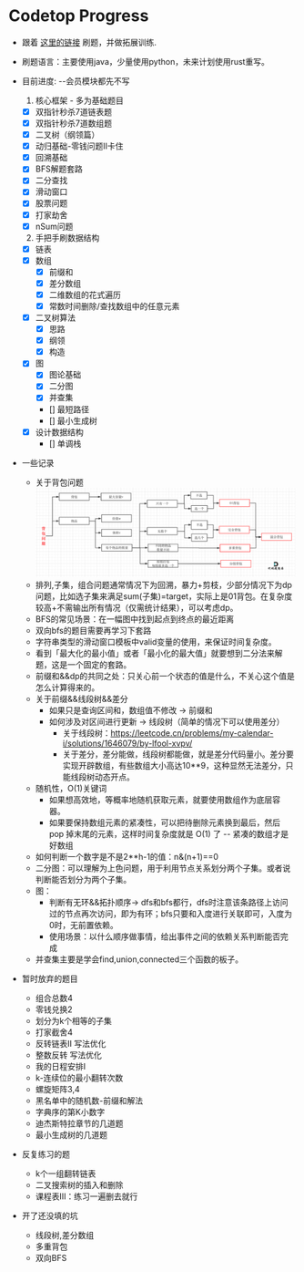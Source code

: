 # Codetop Progress
* 跟着 [这里的链接](https://labuladong.gitee.io/algo/di-ling-zh-bfe1b/shuang-zhi-fa4bd/) 刷题，并做拓展训练.
* 刷题语言：主要使用java，少量使用python，未来计划使用rust重写。
* 目前进度: --会员模块都先不写
    1. 核心框架 - 多为基础题目
    - [x] 双指针秒杀7道链表题
    - [x] 双指针秒杀7道数组题
    - [x] 二叉树（纲领篇）
    - [x] 动归基础-零钱问题II卡住
    - [x] 回溯基础
    - [x] BFS解题套路
    - [x] 二分查找
    - [x] 滑动窗口
    - [x] 股票问题
    - [x] 打家劫舍
    - [x] nSum问题
    2. 手把手刷数据结构
    - [x] 链表
    - [x] 数组
        - [x] 前缀和
        - [x] 差分数组
        - [x] 二维数组的花式遍历
        - [x] 常数时间删除/查找数组中的任意元素
    - [x] 二叉树算法
        - [x] 思路
        - [x] 纲领
        - [x] 构造
    - [x] 图
        - [x] 图论基础
        - [x] 二分图
        - [x] 并查集
        - [] 最短路径
        - [] 最小生成树
    - [x] 设计数据结构
        - [] 单调栈





* 一些记录
    * 关于背包问题
    ![背包分类](img/bag-cate.png)
    * 排列,子集，组合问题通常情况下为回溯，暴力+剪枝，少部分情况下为dp问题，比如选子集来满足sum(子集)=target，实际上是01背包。在复杂度较高+不需输出所有情况（仅需统计结果），可以考虑dp。
    * BFS的常见场景：在一幅图中找到起点到终点的最近距离
    * 双向bfs的题目需要再学习下套路
    * 字符串类型的滑动窗口模板中valid变量的使用，来保证时间复杂度。
    * 看到「最大化的最小值」或者「最小化的最大值」就要想到二分法来解题，这是一个固定的套路。
    * 前缀和&&dp的共同之处：只关心前一个状态的值是什么，不关心这个值是怎么计算得来的。
    * 关于前缀&&线段树&&差分
        * 如果只是查询区间和，数组值不修改 -> 前缀和
        * 如何涉及对区间进行更新 -> 线段树（简单的情况下可以使用差分）
            * 关于线段树：https://leetcode.cn/problems/my-calendar-i/solutions/1646079/by-lfool-xvpv/
            * 关于差分，差分能做，线段树都能做，就是差分代码量小。差分要实现开辟数组，有些数组大小高达10**9，这种显然无法差分，只能线段树动态开点。
    * 随机性，O(1)关键词
        * 如果想高效地，等概率地随机获取元素，就要使用数组作为底层容器。
        * 如果要保持数组元素的紧凑性，可以把待删除元素换到最后，然后 pop 掉末尾的元素，这样时间复杂度就是 O(1) 了 -- 紧凑的数组才是好数组
    * 如何判断一个数字是不是2**h-1的值：n&(n+1)==0
    * 二分图：可以理解为上色问题，用于利用节点关系划分两个子集。或者说判断能否划分为两个子集。
    * 图：
        * 判断有无环&&拓扑顺序-> dfs和bfs都行，dfs时注意该条路径上访问过的节点再次访问，即为有环；bfs只要和入度进行关联即可，入度为0时，无前置依赖。
        * 使用场景：以什么顺序做事情，给出事件之间的依赖关系判断能否完成
    * 并查集主要是学会find,union,connected三个函数的板子。

* 暂时放弃的题目
    * 组合总数4
    * 零钱兑换2
    * 划分为k个相等的子集
    * 打家截舍4
    * 反转链表II 写法优化
    * 整数反转 写法优化
    * 我的日程安排I
    * k-连续位的最小翻转次数
    * 螺旋矩阵3,4
    * 黑名单中的随机数-前缀和解法
    * 字典序的第K小数字
    * 迪杰斯特拉章节的几道题
    * 最小生成树的几道题

* 反复练习的题
    * k个一组翻转链表
    * 二叉搜索树的插入和删除
    * 课程表III：练习一遍删去就行

* 开了还没填的坑
    * 线段树,差分数组
    * 多重背包
    * 双向BFS